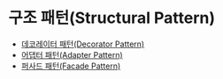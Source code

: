 # 구조 패턴(Structural Pattern)

* [데코레이터 패턴(Decorator Pattern)](https://github.com/tlarbals824/TIL/blob/main/DesignPattern/DecoratorPattern/DecoratorPattern.md)
* [어댑터 패턴(Adapter Pattern)](https://github.com/tlarbals824/TIL/blob/main/DesignPattern/AdapterPattern/AdapterPattern.md)
* [퍼사드 패턴(Facade Pattern)](https://github.com/tlarbals824/TIL/blob/main/DesignPattern/FacadePattern/FacadePattern.md)